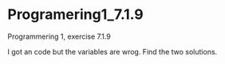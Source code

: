 # Programering1_7.1.9
Programmering 1, exercise 7.1.9

I got an code but the variables are wrog. Find the two solutions.

